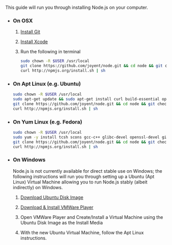 This guide will run you through installing Node.js on your computer.

- ### On OSX
	
	1. [Install Git](http://git-scm.com/download)

	2. [Install Xcode](http://itunes.apple.com/us/app/xcode/id422352214?mt=12&ls=1)

	3. Run the following in terminal
		
		``` bash
		sudo chown -R $USER /usr/local
		git clone https://github.com/joyent/node.git && cd node && git checkout v0.4.7 && ./configure && make && sudo make install && cd .. && rm -Rf node
		curl http://npmjs.org/install.sh | sh
		```

- ### On Apt Linux (e.g. Ubuntu)

	``` bash
	sudo chown -R $USER /usr/local
	sudo apt-get update && sudo apt-get install curl build-essential openssl libssl-dev git
	git clone https://github.com/joyent/node.git && cd node && git checkout v0.4.7 && ./configure && make && sudo make install && cd .. && rm -Rf node
	curl http://npmjs.org/install.sh | sh
	```

- ### On Yum Linux (e.g. Fedora)
	
	``` bash
	sudo chown -R $USER /usr/local
	sudo yum -y install tcsh scons gcc-c++ glibc-devel openssl-devel git
	git clone https://github.com/joyent/node.git && cd node && git checkout v0.4.7 && ./configure && make && sudo make install && cd .. && rm -Rf node
	curl http://npmjs.org/install.sh | sh
	```

- ### On Windows

	Node.js is not currently available for direct stable use on Windows; the following instructions will run you through setting up a Ubuntu (Apt Linux) Virtual Machine allowing you to run Node.js stably (albeit indirectly) on Windows.

	1. [Download Ubuntu Disk Image](http://d235whtva55mz9.cloudfront.net/ubuntu-11.04-desktop-i386.iso)

	2. [Download & Install VMWare Player](http://www.vmware.com/products/player/overview.html)

	3. Open VMWare Player and Create/Install a Virtual Machine using the Ubuntu Disk Image as the Install Media

	4. With the new Ubuntu Virtual Machine, follow the Apt Linux instructions.
